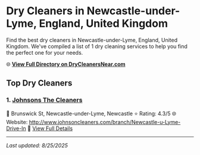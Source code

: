 # Dry Cleaners in Newcastle-under-Lyme, England, United Kingdom

Find the best dry cleaners in Newcastle-under-Lyme, England, United Kingdom. We've compiled a list of 1 dry cleaning services to help you find the perfect one for your needs.

🌐 **[View Full Directory on DryCleanersNear.com](https://drycleanersnear.com/city/United%20Kingdom/England/Newcastle-under-Lyme)**

## Top Dry Cleaners

### 1. [Johnsons The Cleaners](https://drycleanersnear.com/dryCleaner/68994ed73a581657721ff512/johnsons-the-cleaners)
📍 Brunswick St, Newcastle-under-Lyme, Newcastle
⭐ Rating: 4.3/5
🌐 Website: http://www.johnsoncleaners.com/branch/Newcastle-u-Lyme-Drive-In
🔗 [View Full Details](https://drycleanersnear.com/dryCleaner/68994ed73a581657721ff512/johnsons-the-cleaners)


---

*Last updated: 8/25/2025*
